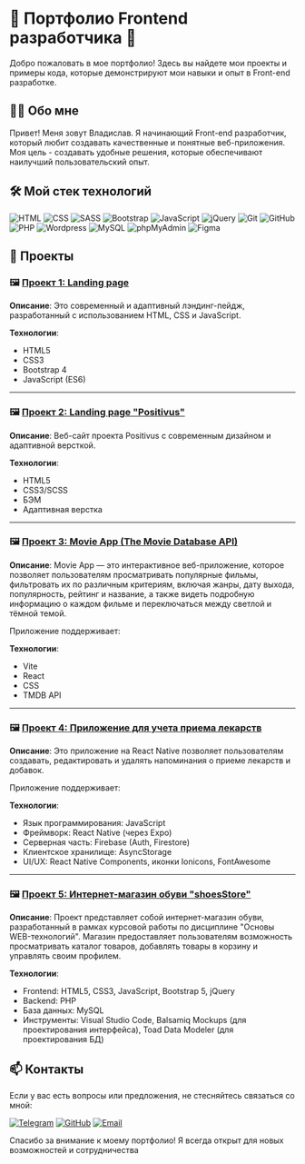 # 🌟 Портфолио Frontend разработчика 🌟

Добро пожаловать в мое портфолио! Здесь вы найдете мои проекты и примеры кода, которые демонстрируют мои навыки и опыт в Front-end разработке.

## 👨‍💻 Обо мне

Привет! Меня зовут Владислав. Я начинающий Front-end разработчик, который любит создавать качественные и понятные веб-приложения. Моя цель - создавать удобные решения, которые обеспечивают наилучший пользовательский опыт.

## 🛠️ Мой стек технологий
![HTML](https://img.shields.io/badge/-HTML-333?style=for-the-badge&logo=html5)
![CSS](https://img.shields.io/badge/-CSS-333?style=for-the-badge&logo=css3&logoColor=blue)
![SASS](https://img.shields.io/badge/-SASS-333?style=for-the-badge&logo=SASS)
![Bootstrap](https://img.shields.io/badge/-Bootstrap-333?style=for-the-badge&logo=Bootstrap)
![JavaScript](https://img.shields.io/badge/-JavaScript-333?style=for-the-badge&logo=javascript)
![jQuery](https://img.shields.io/badge/-jQuery-333?style=for-the-badge&logo=jQuery&logoColor=blue)
![Git](https://img.shields.io/badge/-Git-333?style=for-the-badge&logo=Git)
![GitHub](https://img.shields.io/badge/-GitHub-333?style=for-the-badge&logo=GitHub)
![PHP](https://img.shields.io/badge/-PHP-333?style=for-the-badge&logo=PHP)
![Wordpress](https://img.shields.io/badge/-Wordpress-333?style=for-the-badge&logo=Wordpress&logoColor=blue)
![MySQL](https://img.shields.io/badge/-MySQL-333?style=for-the-badge)
![phpMyAdmin](https://img.shields.io/badge/-phpMyAdmin-333?style=for-the-badge)
![Figma](https://img.shields.io/badge/-Figma-333?style=for-the-badge&logo=Figma)

## 🚀 Проекты

### 🖼️ [Проект 1: Landing page](https://github.com/vlad-ryad/-course_work)

**Описание**: Это современный и адаптивный лэндинг-пейдж, разработанный с использованием HTML, CSS и JavaScript.

**Технологии**:
- HTML5
- CSS3
- Bootstrap 4  
- JavaScript (ES6)

---

### 🖼️ [Проект 2: Landing page "Positivus"](https://github.com/vlad-ryad/positivus-frontend)

**Описание**: Веб-сайт проекта Positivus с современным дизайном и адаптивной версткой.

**Технологии**:
- HTML5
- CSS3/SCSS
- БЭМ
- Адаптивная верстка

---
### 🖼️ [Проект 3: Movie App (The Movie Database API)](https://github.com/vlad-ryad/movie)

**Описание**: Movie App — это интерактивное веб-приложение, которое позволяет пользователям просматривать популярные фильмы, фильтровать их по различным критериям, включая жанры, дату выхода, популярность, рейтинг и название, а также видеть подробную информацию о каждом фильме и переключаться между светлой и тёмной темой.

Приложение поддерживает:

**Технологии**:
- Vite
- React
- CSS 
- TMDB API

---
### 🖼️ [Проект 4: Приложение для учета приема лекарств](https://github.com/vlad-ryad/Medical-Reminder-App)

**Описание**: Это приложение на React Native позволяет пользователям создавать, редактировать и удалять напоминания о приеме лекарств и добавок.

Приложение поддерживает:

**Технологии**:
- Язык программирования: JavaScript
- Фреймворк: React Native (через Expo)
- Серверная часть: Firebase (Auth, Firestore)
- Клиентское хранилище: AsyncStorage
- UI/UX: React Native Components, иконки Ionicons, FontAwesome

---
### 🖼️ [Проект 5: Интернет-магазин обуви "shoesStore"](https://github.com/vlad-ryad/shoesStore)

**Описание**: Проект представляет собой интернет-магазин обуви, разработанный в рамках курсовой работы по дисциплине "Основы WEB-технологий". Магазин предоставляет пользователям возможность просматривать каталог товаров, добавлять товары в корзину и управлять своим профилем.

**Технологии**:
- Frontend: HTML5, CSS3, JavaScript, Bootstrap 5, jQuery
- Backend: PHP
- База данных: MySQL
- Инструменты: Visual Studio Code, Balsamiq Mockups (для проектирования интерфейса), Toad Data Modeler (для проектирования БД)

## 📫 Контакты

Если у вас есть вопросы или предложения, не стесняйтесь связаться со мной:

[![Telegram](https://img.shields.io/badge/-Telegram-333?style=for-the-badge&logo=telegram&logoColor=27A0D9)](https://t.me/vlad_ryad)
[![GitHub](https://img.shields.io/badge/-GitHub-333?style=for-the-badge&logo=GitHub&logoColor=fff)](https://github.com/vlad-ryad)
[![Email](https://img.shields.io/badge/-Email-333?style=for-the-badge&logo=gmail&logoColor=white)](mailto:work.ryadinsky@gmail.com)

Спасибо за внимание к моему портфолио! Я всегда открыт для новых возможностей и сотрудничества

